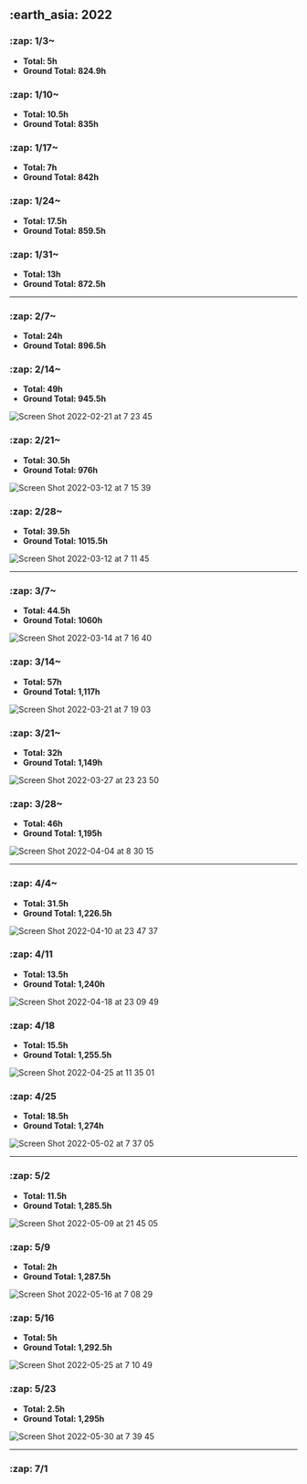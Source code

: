 <h2> :earth_asia: 2022 </h2>
<h3> :zap: 1/3~ </h3>

- **Total: 5h<br>**
- **Ground Total: 824.9h**

<h3> :zap: 1/10~ </h3>

- **Total: 10.5h<br>**
- **Ground Total: 835h**

<h3> :zap: 1/17~ </h3>

- **Total: 7h<br>**
- **Ground Total: 842h**

<h3> :zap: 1/24~ </h3>

- **Total: 17.5h<br>**
- **Ground Total: 859.5h**

<h3> :zap: 1/31~ </h3>

- **Total: 13h<br>**
- **Ground Total: 872.5h**

---

<h3> :zap: 2/7~ </h3>

- **Total: 24h<br>**
- **Ground Total: 896.5h**

<h3> :zap: 2/14~ </h3>

- **Total: 49h<br>**
- **Ground Total: 945.5h**

![Screen Shot 2022-02-21 at 7 23 45](https://user-images.githubusercontent.com/81731043/154867069-36bf92d3-8661-4c5f-90bf-b942c3acec0f.png)


<h3> :zap: 2/21~ </h3>

- **Total: 30.5h<br>**
- **Ground Total: 976h**

![Screen Shot 2022-03-12 at 7 15 39](https://user-images.githubusercontent.com/81731043/157979959-b903e1de-ab85-4a01-81c7-3f7880ccdc61.png)


<h3> :zap: 2/28~ </h3>

- **Total: 39.5h<br>**
- **Ground Total: 1015.5h**

![Screen Shot 2022-03-12 at 7 11 45](https://user-images.githubusercontent.com/81731043/157979985-bfd6d97b-9a7e-4f3a-adfb-781e1cec221f.png)


---

<h3> :zap: 3/7~ </h3>

- **Total: 44.5h<br>**
- **Ground Total: 1060h**

![Screen Shot 2022-03-14 at 7 16 40](https://user-images.githubusercontent.com/81731043/158081587-373081c3-1221-45d8-9af9-69facc0d87ea.png)

<h3> :zap: 3/14~ </h3>

- **Total: 57h<br>**
- **Ground Total: 1,117h**

![Screen Shot 2022-03-21 at 7 19 03](https://user-images.githubusercontent.com/81731043/159188413-ee7d5796-129a-4447-8ed2-e8b3e51a7ebd.png)


<h3> :zap: 3/21~ </h3>

- **Total: 32h<br>**
- **Ground Total: 1,149h**

![Screen Shot 2022-03-27 at 23 23 50](https://user-images.githubusercontent.com/81731043/160286110-70aa629b-4bc1-4de2-a83c-070f65220eed.png)


<h3> :zap: 3/28~ </h3>

- **Total: 46h<br>**
- **Ground Total: 1,195h**

![Screen Shot 2022-04-04 at 8 30 15](https://user-images.githubusercontent.com/81731043/161453590-3ab9fbbe-7299-431b-8c8f-2a1d2df9c226.png)

---

<h3> :zap: 4/4~ </h3>

- **Total: 31.5h<br>**
- **Ground Total: 1,226.5h**


![Screen Shot 2022-04-10 at 23 47 37](https://user-images.githubusercontent.com/81731043/162625196-fc6b832e-7651-421a-a903-065e73166035.png)

<h3> :zap: 4/11 </h3>

- **Total: 13.5h<br>**
- **Ground Total: 1,240h**

![Screen Shot 2022-04-18 at 23 09 49](https://user-images.githubusercontent.com/81731043/163820280-c1c39b03-a68a-4c6f-9414-c1e22fa08c0c.png)

<h3> :zap: 4/18 </h3>

- **Total: 15.5h<br>**
- **Ground Total: 1,255.5h**

![Screen Shot 2022-04-25 at 11 35 01](https://user-images.githubusercontent.com/81731043/165011400-a3792b85-9c2e-4de6-a1e5-2611f09dee2b.png)

<h3> :zap: 4/25 </h3>

- **Total: 18.5h<br>**
- **Ground Total: 1,274h**

![Screen Shot 2022-05-02 at 7 37 05](https://user-images.githubusercontent.com/81731043/166167323-2b9a54b0-88af-40b4-9b18-7113cd8d5b9d.png)

---

<h3> :zap: 5/2 </h3>

- **Total: 11.5h<br>**
- **Ground Total: 1,285.5h**

![Screen Shot 2022-05-09 at 21 45 05](https://user-images.githubusercontent.com/81731043/167412576-689dbe11-142d-4a08-a786-37df6b2ca86e.png)


<h3> :zap: 5/9 </h3>

- **Total: 2h<br>**
- **Ground Total: 1,287.5h**

![Screen Shot 2022-05-16 at 7 08 29](https://user-images.githubusercontent.com/81731043/168495927-f651cfca-1ac0-43b5-b8fa-039b735d97b5.png)

<h3> :zap: 5/16 </h3>

- **Total: 5h<br>**
- **Ground Total: 1,292.5h**

![Screen Shot 2022-05-25 at 7 10 49](https://user-images.githubusercontent.com/81731043/170140505-398f6497-d444-4de0-91a8-202d02af3f01.png)

<h3> :zap: 5/23 </h3>

- **Total: 2.5h<br>**
- **Ground Total: 1,295h**

![Screen Shot 2022-05-30 at 7 39 45](https://user-images.githubusercontent.com/81731043/170894089-024482c4-0765-499a-9fb1-dbd7ef1f97e5.png)


---

<h3> :zap: 7/1 </h3>

